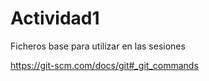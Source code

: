 # Actividad1
Ficheros base para utilizar en las sesiones

https://git-scm.com/docs/git#_git_commands
